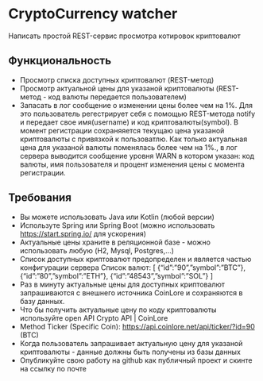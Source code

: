 # CryptoСurrency watcher

Написать простой REST-сервис просмотра котировок криптовалют

## Функциональность

- Просмотр списка доступных криптовалют (REST-метод)
- Просмотр актуальной цены для указаной криптовалюты (REST-метод - код валюты передается пользователем)
- Запасать в лог сообщение о изменении цены более чем на 1%. Для это пользователь регестрирует себя с помощью REST-метода notify и передает свое имя(username) и код криптовалюты(symbol). В момент регистрации cохраняяется текущаю цена указаной криптовалюты с привязкой к пользоватлю. Как только актуальная цена для указаной валюты поменялась более чем на 1%., в лог сервера выводится сообщение уровня WARN в котором указан: код валюты, имя пользователя и процент изменения цены с момента регистрации.

## Требования

 - Вы можете использовать Java или Kotlin (любой версии)
 - Используте Spring или Spring Boot (можно использовать https://start.spring.io/ для ускорения)
 - Актуальные цены храните в реляционной базе - можно использовать любую (H2, Mysql, Postgres,…)
 - Cписок доступных криптовалют предопределен и является частью конфигурации сервера
 Список валют: [ {“id”:”90”,”symbol”:”BTC”}, {“id”:”80”,”symbol”:”ETH”}, {“id”:”48543”,”symbol”:”SOL”} ]
 - Раз в минуту актуальные цены для доступных криптовалют запрашиваются c внешнего источника CoinLore и сохраняются в базу данных.
 - Что бы получить актуальные цену по коду криптовалюты используйте open API Crypto API | CoinLore
 - Меthod Ticker (Specific Coin): https://api.coinlore.net/api/ticker/?id=90 (BTC)
 - Когда пользователь запрашивает актуальную цену для указаной криптовалюты - данные должны быть получены из базы данных
 - Опубликуйте свою работу на github как публичный проект и скинте на ссылку по почте
